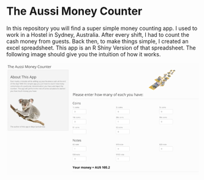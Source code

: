 # The Aussi Money Counter
In this repository you will find a super simple money counting app. I used to work in a Hostel in Sydney, Australia. After every shift, I had to count the cash  money from guests. Back then, to make things simple, I created an excel spreadsheet. This app is an R Shiny Version of that spreadsheet. The following image should give you the intuition of how it works.


![Example use](example.png)

